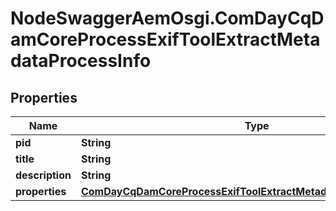 # NodeSwaggerAemOsgi.ComDayCqDamCoreProcessExifToolExtractMetadataProcessInfo

## Properties

Name | Type | Description | Notes
------------ | ------------- | ------------- | -------------
**pid** | **String** |  | [optional] 
**title** | **String** |  | [optional] 
**description** | **String** |  | [optional] 
**properties** | [**ComDayCqDamCoreProcessExifToolExtractMetadataProcessProperties**](ComDayCqDamCoreProcessExifToolExtractMetadataProcessProperties.md) |  | [optional] 


